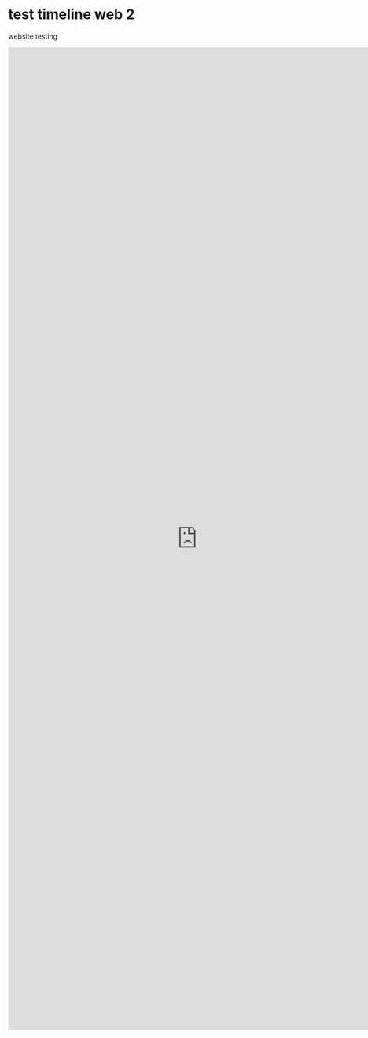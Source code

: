 # test timeline web 2

website testing
<iframe style="width:80vw; height:50vh;" scrolling="yes" frameborder="0" src="https://query.wikidata.org/sparql?query=%23defaultView%3ATimeline%0ASELECT%20%3Fitem%20%3FitemLabel%20%3Finception%20%3Fcountry_originLabel%20(SAMPLE(%3Fimage)%20AS%20%3Fimage)%0AWHERE%0A%7B%0A%09%3Fitem%20wdt%3AP608%20wd%3AQ109133749.%0A%20%20%20%20%3Fitem%20wdt%3AP571%20%3Finception%20.%0A%20%20%20%20filter(%3Finception%20%3E%20%220000-01-01T00%3A00%3A00Z%22%5E%5Exsd%3AdateTime)%0A%20%20%20%20%3Fitem%20wdt%3AP495%20%3Fcountry_origin.%0A%20%20%20%20%3Fcountry_origin%20wdt%3AP31%20wd%3AQ3624078.%0A%09SERVICE%20wikibase%3Alabel%20%7B%20bd%3AserviceParam%20wikibase%3Alanguage%20%22en%22%20%7D%0A%20%20%20%20OPTIONAL%20%7B%20%3Fitem%20wdt%3AP18%20%3Fimage%20%7D%0A%7D%0AGROUP%20BY%20%3Fitem%20%3FitemLabel%20%3Fcountry_originLabel%20%3Finception">


## Appearance

Here's what a star-nosed mole looks like:

![front view of a star-nosed mole](https://upload.wikimedia.org/wikipedia/commons/e/ef/Condylura.jpg)
[US National Parks Service, Public domain, via Wikimedia Commons](https://commons.wikimedia.org/wiki/File:Condylura.jpg)

#